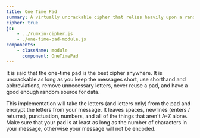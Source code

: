 ```yaml
---
title: One Time Pad
summary: A virtually uncrackable cipher that relies heavily upon a random source for an encryption key.
cipher: true
js:
    - ../rumkin-cipher.js
    - ./one-time-pad-module.js
components:
    - className: module
      component: OneTimePad
---
```


It is said that the one-time pad is the best cipher anywhere.  It is uncrackable as long as you keep the messages short, use shorthand and abbreviations, remove unnecessary letters, never reuse a pad, and have a good enough random source for data.

This implementation will take the letters (and letters only) from the pad and encrypt the letters from your message.  It leaves spaces, newlines (enters / returns), punctuation, numbers, and all of the things that aren't A-Z alone.  Make sure that your pad is at least as long as the number of characters in your message, otherwise your message will not be encoded.

<div class="module"></div>
